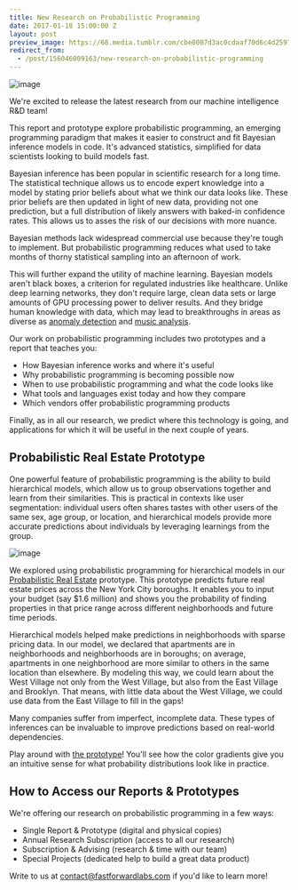 ```yaml
---
title: New Research on Probabilistic Programming
date: 2017-01-18 15:00:00 Z
layout: post
preview_image: https://68.media.tumblr.com/cbe0007d3ac0cdaaf70d6c4d25978e83/tumblr_inline_ojzf3jTBUF1ta78fg_540.png
redirect_from:
  - /post/156046009163/new-research-on-probabilistic-programming
---
```


![image](https://68.media.tumblr.com/cbe0007d3ac0cdaaf70d6c4d25978e83/tumblr_inline_ojzf3jTBUF1ta78fg_540.png)

We're excited to release the latest research from our machine intelligence R&amp;D team! 

This report and prototype explore probabilistic programming, an emerging programming paradigm that makes it easier to construct and fit Bayesian inference models in code. It's advanced statistics, simplified for data scientists looking to build models fast.

Bayesian inference has been popular in scientific research for a long time. The statistical technique allows us to encode expert knowledge into a model by stating prior beliefs about what we think our data looks like. These prior beliefs are then updated in light of new data, providing not one prediction, but a full distribution of likely answers with baked-in confidence rates. This allows us to asses the risk of our decisions with more nuance.

Bayesian methods lack widespread commercial use because they're tough to implement. But probabilistic programming reduces what used to take months of thorny statistical sampling into an afternoon of work.

This will further expand the utility of machine learning. Bayesian models aren't black boxes, a criterion for regulated industries like healthcare. Unlike deep learning networks, they don't require large, clean data sets or large amounts of GPU processing power to deliver results. And they bridge human knowledge with data, which may lead to breakthroughs in areas as diverse as [anomaly detection](http://blog.fastforwardlabs.com/2016/05/03/probabilistic-programming-for-anomaly-detection.html) and [music analysis](http://blog.fastforwardlabs.com/2016/06/10/machine-listening-interview-with-juan-pablo-bello.html). 

Our work on probabilistic programming includes two prototypes and a report that teaches you:

*   How Bayesian inference works and where it's useful
*   Why probabilistic programming is becoming possible now
*   When to use probabilistic programming and what the code looks like
*   What tools and languages exist today and how they compare
*   Which vendors offer probabilistic programming products

Finally, as in all our research, we predict where this technology is going, and applications for which it will be useful in the next couple of years.

## Probabilistic Real Estate Prototype

One powerful feature of probabilistic programming is the ability to build hierarchical models, which allow us to group observations together and learn from their similarities. This is practical in contexts like user segmentation: individual users often shares tastes with other users of the same sex, age group, or location, and hierarchical models provide more accurate predictions about individuals by leveraging learnings from the group.

![image](https://68.media.tumblr.com/1af64c0928793e79071e487732c1a594/tumblr_inline_ojzf6gWDhT1ta78fg_540.png)

We explored using probabilistic programming for hierarchical models in our [Probabilistic Real Estate](http://www.fastforwardlabs.com/pre) prototype. This prototype predicts future real estate prices across the New York City boroughs. It enables you to input your budget (say $1.6 million) and shows you the probability of finding properties in that price range across different neighborhoods and future time periods.

Hierarchical models helped make predictions in neighborhoods with sparse pricing data. In our model, we declared that apartments are in neighborhoods and neighborhoods are in boroughs; on average, apartments in one neighborhood are more similar to others in the same location than elsewhere. By modeling this way, we could learn about the West Village not only from the West Village, but also from the East Village and Brooklyn. That means, with little data about the West Village, we could use data from the East Village to fill in the gaps! 

Many companies suffer from imperfect, incomplete data. These types of inferences can be invaluable to improve predictions based on real-world dependencies.

Play around with [the prototype](http://www.fastforwardlabs.com/pre)! You'll see how the color gradients give you an intuitive sense for what probability distributions look like in practice.

## How to Access our Reports &amp; Prototypes

We're offering our research on probabilistic programming in a few ways:

*   Single Report &amp; Prototype (digital and physical copies)
*   Annual Research Subscription (access to all our research)
*   Subscription &amp; Advising (research &amp; time with our team)
*   Special Projects (dedicated help to build a great data product)

Write to us at contact@fastforwardlabs.com if you'd like to learn more!
